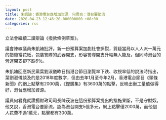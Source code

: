 ```yaml
---
layout: post
title: 朱凱廸：香港電台應增加資源　何君堯：港台要節流
date: 2020-04-23 12:46:20.000000000 +08:00
categories: rss
---
```


立法會繼續二讀辯論《撥款條例草案》。

議會陣線議員朱凱廸批評，新一份預算案加劇社會撕裂，質疑當局以人人派一萬元的措施當花紙，包裝警隊的武器開支，形容警隊開支升幅無人能及，但同時港台的營運開支卻下跌6％。

朱凱廸回應新民黨葉劉淑儀昨日指港台節目瀏覽率下跌、收視率低的說法時指出，葉劉淑儀談及的是2018年度數字，但由去年1月至今年2月，香港電台節目《頭條新聞》的網上點擊有2000萬，《鏗鏘集》有3600萬的點擊，反映出衡工量值做得好，港台應增加資源。

議員何君堯就讚揚財政司司長陳茂波在這份預算案提出的措施果斷，不是守財奴。他又說，香港電台要節流，認為港台開支5億多元，網上點擊僅2000萬，而他個人花費不過1萬元，點擊都有300萬。
